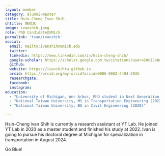 ```yaml
---
layout: member
category: alumni-master
title: Hsin-Cheng Ivan Shih
chtitle: 施欣承
image: ivanshih.jpeg
role: PhD Candidate@UMich
permalink: 'team/ivanshih'
social:
  email: mailto:ivanshih@umich.edu
  twitter: 
  linkedin: https://www.linkedin.com/in/hsin-cheng-shih/
  google-scholar: https://scholar.google.com.tw/citations?user=00cIJo8AAAAJ&hl=zh-TW
  github: 
  website: https://ivanshihtw.github.io
  orcid: https://orcid.org/my-orcid?orcid=0000-0002-4494-2935
  researchgate: 
  facebook: 
  instagram: 
education:
  - "University of Michigan, Ann Arbor, PhD student in Next Generation Transportation Systems (2024-)"
  - "National Taiwan University, MS in Transportation Engineering (2022)"
  - "National Taiwan University, BS in Civil Engineering (2020)"

---
```



Hsin-Cheng Ivan Shih is currently a research assistant at YT Lab. He joined YT Lab in 2020 as a master student and finished his study at 2022. Ivan is going to pursue his doctoral degree at Michigan for specialization in transportation in August 2024. 

Go Blue!
